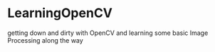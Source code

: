 # LearningOpenCV
getting down and dirty with OpenCV and learning some basic Image Processing along the way
